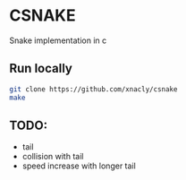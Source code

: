 # CSNAKE

Snake implementation in c

## Run locally

```bash
git clone https://github.com/xnacly/csnake
make
```

## TODO:

- tail
- collision with tail
- speed increase with longer tail
